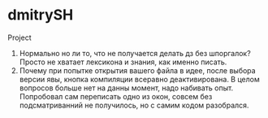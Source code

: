# dmitrySH
Project
1) Нормально но ли то, что не получается делать дз без шпоргалок? Просто не хватает лексикона и знания, как именно писать.
2) Почему при попытке открытия вашего файла в идее, после выбора версии явы, кнопка компиляции всеравно деактивирована.
В целом вопросов больше нет на данны момент, надо набивать опыт. Попробовал сам переписать одно из окон, совсем без подсматриванний не получилось, но с самим кодом разобрался.